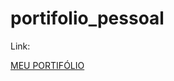 # portifolio_pessoal

Link:

[MEU PORTIFÓLIO](https://majestic-douhua-abc63c.netlify.app/index.html) 
